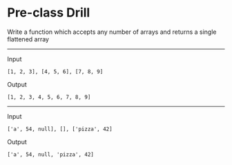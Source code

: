 # Pre-class Drill

Write a function which accepts any number of arrays and returns a single flattened array

---

Input

`[1, 2, 3], [4, 5, 6], [7, 8, 9]`

Output

`[1, 2, 3, 4, 5, 6, 7, 8, 9]`

---

Input

`['a', 54, null], [], ['pizza', 42]`

Output

`['a', 54, null, 'pizza', 42]`
